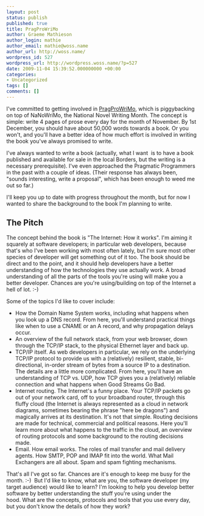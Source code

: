 ```yaml
---
layout: post
status: publish
published: true
title: PragProWriMo
author: Graeme Mathieson
author_login: mathie
author_email: mathie@woss.name
author_url: http://woss.name/
wordpress_id: 527
wordpress_url: http://wordpress.woss.name/?p=527
date: 2009-11-04 15:39:52.000000000 +00:00
categories:
- Uncategorized
tags: []
comments: []
---
```

<p>I've committed to getting involved in <a href="http://praglife.typepad.com/pragmatic_life/2009/10/prag-pro-wri-mo.html">PragProWriMo</a>, which is piggybacking on top of NaNoWriMo, the National Novel Writing Month. The concept is simple: write 4 pages of prose every day for the month of November. By 1st December, you should have about 50,000 words towards a book. Or you won't, and you'll have a better idea of how much effort is involved in writing the book you've always promised to write.</p>
<p>I've always wanted to write a book (actually, what I want &nbsp;is to have a book published and available for sale in the local Borders, but the writing is a necessary prerequisite). I've even approached the Pragmatic Programmers in the past with a couple of ideas. (Their response has always been, "sounds interesting, write a proposal", which has been enough to weed me out so far.)</p>
<p>I'll keep you up to date with progress throughout the month, but for now I wanted to share the background to the book I'm planning to write.</p>
<h2>The Pitch</h2>
<p>The concept behind the book is "The Internet: How it works". I'm aiming it squarely at software developers; in particular web developers, because that's who I've been working with most often lately, but I'm sure most other species of developer will get something out of it too. The book should be direct and to the point, and it should help developers have a better understanding of how the technologies they use actually work. A broad understanding of all the parts of the tools you're using will make you a better developer. Chances are you're using/building on top of the Internet a hell of lot. :-)</p>
<p>Some of the topics I'd like to cover include:</p>
<ul>
<li>How the Domain Name System works, including what happens when you look up a DNS record. From here, you'll understand practical things like when to use a CNAME or an A record, and why propagation delays occur.</li>
<li>An overview of the full network stack, from your web browser, down through the TCP/IP stack, to the physical Ethernet layer and back up.</li>
<li>TCP/IP itself. As web developers in particular, we rely on the underlying TCP/IP protocol to provide us with a (relatively) resilient, stable, bi-directional, in-order stream of bytes from a source IP to a destination. The details are a little more complicated. From here, you'll have an understanding of TCP vs. UDP, how TCP gives you a (relatively) reliable connection and what happens when Good Streams Go Bad.</li>
<li>Internet routing. The Internet's a funny place. Your TCP/IP packets go out of your network card, off to your broadband router, through this fluffy cloud (the Internet is always represented as a cloud in network diagrams, sometimes bearing the phrase "here be dragons") and magically arrives at its destination. It's not that simple. Routing decisions are made for technical, commercial and political reasons. Here you'll learn more about what happens to the traffic in the cloud, an overview of routing protocols and some background to the routing decisions made.</li>
<li>Email. How email works. The roles of mail transfer and mail delivery agents. How SMTP, POP and IMAP fit into the world. What Mail Exchangers are all about. Spam and spam fighting mechanisms.</li>
</ul>
<p>That's all I've got so far. Chances are it's enough to keep me busy for the month. :-) &nbsp;But I'd like to know, what are you, the software developer (my target audience) would like to learn? I'm looking to help you develop better software by better understanding the stuff you're using under the hood.&nbsp;What are the concepts, protocols and tools that you use every day, but you don't know the details of how they work?</p>
<ul>
</ul>
<p>&nbsp;</p>
